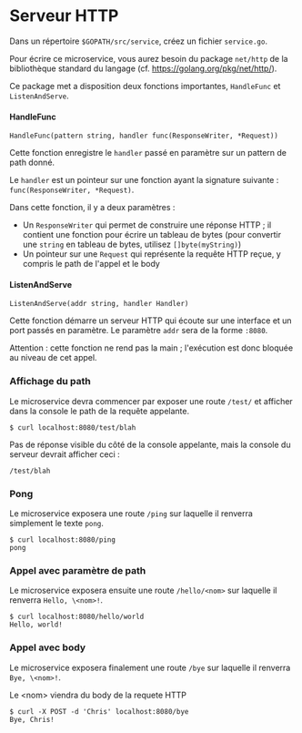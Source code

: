 # Serveur HTTP


Dans un répertoire `$GOPATH/src/service`, créez un fichier `service.go`.

Pour écrire ce microservice, vous aurez besoin du package `net/http` de la bibliothèque standard du langage (cf. https://golang.org/pkg/net/http/).

Ce package met a disposition deux fonctions importantes, `HandleFunc` et `ListenAndServe`.

#### HandleFunc

```HandleFunc(pattern string, handler func(ResponseWriter, *Request))```

Cette fonction enregistre le `handler` passé en paramètre sur un pattern de path donné.

Le `handler` est un pointeur sur une fonction ayant la signature suivante : `func(ResponseWriter, *Request)`.

Dans cette fonction, il y a deux paramètres :
- Un `ResponseWriter` qui permet de construire une réponse HTTP ; il contient une fonction pour écrire un tableau de bytes (pour convertir une `string` en tableau de bytes, utilisez `[]byte(myString)`)
- Un pointeur sur une `Request` qui représente la requête HTTP reçue, y compris le path de l'appel et le body

#### ListenAndServe

```ListenAndServe(addr string, handler Handler)```

Cette fonction démarre un serveur HTTP qui écoute sur une interface et un port passés en paramètre. Le paramètre `addr` sera de la forme `:8080`.

Attention : cette fonction ne rend pas la main ; l'exécution est donc bloquée au niveau de cet appel.

### Affichage du path

Le microservice devra commencer par exposer une route `/test/` et afficher dans la console le path de la requête appelante.

```
$ curl localhost:8080/test/blah
```

Pas de réponse visible du côté de la console appelante, mais la console du serveur devrait afficher ceci :
```
/test/blah
```


### Pong

Le microservice exposera une route `/ping` sur laquelle il renverra simplement le texte `pong`.

```
$ curl localhost:8080/ping
pong
```

### Appel avec paramètre de path

Le microservice exposera ensuite une route `/hello/<nom>` sur laquelle il renverra `Hello, \<nom>!`.

```
$ curl localhost:8080/hello/world
Hello, world!
```

### Appel avec body

Le microservice exposera finalement une route `/bye` sur laquelle il renverra `Bye, \<nom>!`.

Le \<nom> viendra du body de la requete HTTP

```
$ curl -X POST -d 'Chris' localhost:8080/bye
Bye, Chris!
```

